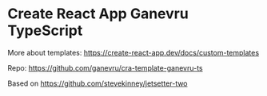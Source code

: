 # Create React App Ganevru TypeScript

More about templates: https://create-react-app.dev/docs/custom-templates

Repo: https://github.com/ganevru/cra-template-ganevru-ts

Based on https://github.com/stevekinney/jetsetter-two
